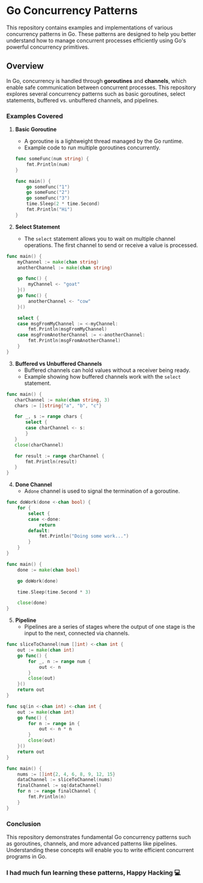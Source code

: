 # Go Concurrency Patterns

This repository contains examples and implementations of various concurrency patterns in Go. These patterns are designed to help you better understand how to manage concurrent processes efficiently using Go's powerful concurrency primitives.

## Overview

In Go, concurrency is handled through **goroutines** and **channels**, which enable safe communication between concurrent processes. This repository explores several concurrency patterns such as basic goroutines, select statements, buffered vs. unbuffered channels, and pipelines.

### Examples Covered

1. **Basic Goroutine**
   - A goroutine is a lightweight thread managed by the Go runtime.
   - Example code to run multiple goroutines concurrently.

   ```go
   func someFunc(num string) {
       fmt.Println(num)
   }

   func main() {
       go someFunc("1")
       go someFunc("2")
       go someFunc("3")
       time.Sleep(2 * time.Second)
       fmt.Println("Hi")
   }
   ```

2. **Select Statement**
   - The `select` statement allows you to wait on multiple channel operations. The first channel to send or receive a value is processed.

```go
func main() {
    myChannel := make(chan string)
    anotherChannel := make(chan string)

    go func() {
        myChannel <- "goat"
    }()
    go func() {
        anotherChannel <- "cow"
    }()

    select {
    case msgFromMyChannel := <-myChannel:
        fmt.Println(msgFromMyChannel)
    case msgFromAnotherChannel := <-anotherChannel:
        fmt.Println(msgFromAnotherChannel)
    }
}

```

3. **Buffered vs Unbuffered Channels**
   - Buffered channels can hold values without a receiver being ready.
   - Example showing how buffered channels work with the `select` statement.
  
 ```go
func main() {
    charChannel := make(chan string, 3)
    chars := []string{"a", "b", "c"}

    for _, s := range chars {
        select {
        case charChannel <- s:
        }
    }
    close(charChannel)

    for result := range charChannel {
        fmt.Println(result)
    }
}

```

4. **Done Channel**
   - A`done` channel is used to signal the termination of a goroutine.

```go
func doWork(done <-chan bool) {
    for {
        select {
        case <-done:
            return
        default:
            fmt.Println("Doing some work...")
        }
    }
}

func main() {
    done := make(chan bool)

    go doWork(done)

    time.Sleep(time.Second * 3)

    close(done)
}

```

5. **Pipeline**
   - Pipelines are a series of stages where the output of one stage is the input to the next, connected via channels.

```go
func sliceToChannel(num []int) <-chan int {
    out := make(chan int)
    go func() {
        for _, n := range num {
            out <- n
        }
        close(out)
    }()
    return out
}

func sq(in <-chan int) <-chan int {
    out := make(chan int)
    go func() {
        for n := range in {
            out <- n * n
        }
        close(out)
    }()
    return out
}

func main() {
    nums := []int{2, 4, 6, 8, 9, 12, 15}
    dataChannel := sliceToChannel(nums)
    finalChannel := sq(dataChannel)
    for n := range finalChannel {
        fmt.Println(n)
    }
}

```

### Conclusion

This repository demonstrates fundamental Go concurrency patterns such as goroutines, channels, and more advanced patterns like pipelines. Understanding these concepts will enable you to write efficient concurrent programs in Go.

### I had much fun learning these patterns, Happy Hacking 💻
